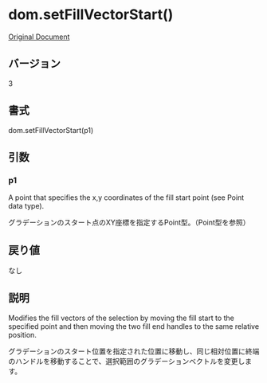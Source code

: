 # dom.setFillVectorStart()

[Original Document](http://help.adobe.com/en_US/fireworks/cs/extend/WS5b3ccc516d4fbf351e63e3d1183c94856c-7a11.html)

## バージョン

3

## 書式

dom.setFillVectorStart(p1)

## 引数

### p1

A point that specifies the x,y coordinates of the fill start point (see Point data type).

グラデーションのスタート点のXY座標を指定するPoint型。（Point型を参照）

## 戻り値

なし

## 説明

Modifies the fill vectors of the selection by moving the fill start to the specified point and then moving the two fill end handles to the same relative position.

グラデーションのスタート位置を指定された位置に移動し、同じ相対位置に終端のハンドルを移動することで、選択範囲のグラデーションベクトルを変更します。
